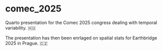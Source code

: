 # comec_2025
Quarto presentation for the Comec 2025 congress dealing with temporal variability. 🇭🇺

The presentation has then been enrlaged on spatial stats for Earthbridge 2025 in Prague. 🇨🇿
